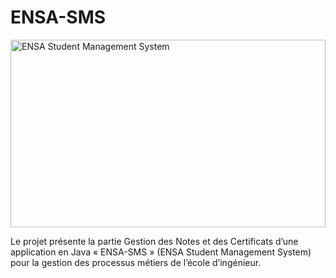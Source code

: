 # ENSA-SMS


<img src="http://gsk-sg.com/wp-content/uploads/2017/06/student-management.jpg" alt="ENSA Student Management System" width = 100% height = 300>
 

Le projet présente la partie Gestion des Notes et des Certificats d’une application en Java « ENSA-SMS » (ENSA Student Management System) pour la gestion des processus métiers de l’école d’ingénieur.
